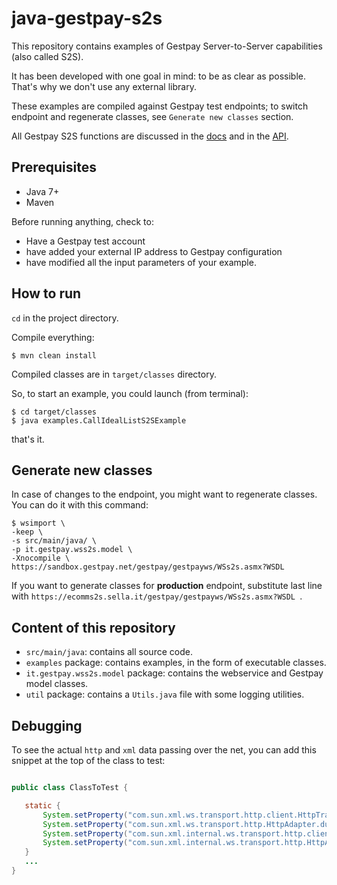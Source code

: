 # java-gestpay-s2s

This repository contains examples of Gestpay Server-to-Server capabilities (also called S2S).

It has been developed with one goal in mind: to be as clear as possible. That's why we don't use any external library.

These examples are compiled against Gestpay test endpoints; to switch endpoint and regenerate classes, see `Generate new
classes` section.

 All Gestpay S2S functions are discussed in the
 [docs](http://docs.gestpay.it/adv/integrating-with-your-custom-backend.html) and in the
 [API](http://api.gestpay.it/#wss2s-api).

## Prerequisites

- Java 7+
- Maven

Before running anything, check to:

- Have a Gestpay test account
- have added your external IP address to Gestpay configuration
- have modified all the input parameters of your example.

## How to run

`cd` in the project directory.

Compile everything:

```console
$ mvn clean install
```

Compiled classes are in `target/classes` directory.

So, to start an example, you could launch (from terminal):

```console
$ cd target/classes
$ java examples.CallIdealListS2SExample
```

that's it.

## Generate new classes

In case of changes to the endpoint, you might want to regenerate classes. You can do it with this command:

  ```terminal
  $ wsimport \
  -keep \
  -s src/main/java/ \
  -p it.gestpay.wss2s.model \
  -Xnocompile \
  https://sandbox.gestpay.net/gestpay/gestpayws/WSs2s.asmx?WSDL
  ```

If you want to generate classes for **production** endpoint, substitute last line with `https://ecomms2s.sella.it/gestpay/gestpayws/WSs2s.asmx?WSDL
`.

## Content of this repository

- `src/main/java`: contains all source code.
- `examples` package: contains examples, in the form of executable classes.
- `it.gestpay.wss2s.model` package: contains the webservice and Gestpay model classes.
- `util` package: contains a `Utils.java` file with some logging utilities.

## Debugging
To see the actual `http` and `xml` data passing over the net, you can add this snippet at the top of the class to test:

 ```java

public class ClassToTest {

	static {
		System.setProperty("com.sun.xml.ws.transport.http.client.HttpTransportPipe.dump", "true");
		System.setProperty("com.sun.xml.ws.transport.http.HttpAdapter.dump", "true");
		System.setProperty("com.sun.xml.internal.ws.transport.http.client.HttpTransportPipe.dump", "true");
		System.setProperty("com.sun.xml.internal.ws.transport.http.HttpAdapter.dump", "true");
	}
	...
}
 ```

